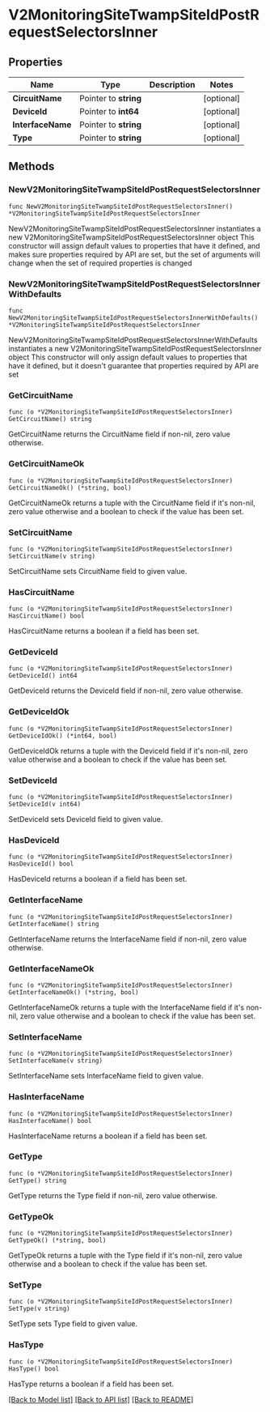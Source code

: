 # V2MonitoringSiteTwampSiteIdPostRequestSelectorsInner

## Properties

Name | Type | Description | Notes
------------ | ------------- | ------------- | -------------
**CircuitName** | Pointer to **string** |  | [optional] 
**DeviceId** | Pointer to **int64** |  | [optional] 
**InterfaceName** | Pointer to **string** |  | [optional] 
**Type** | Pointer to **string** |  | [optional] 

## Methods

### NewV2MonitoringSiteTwampSiteIdPostRequestSelectorsInner

`func NewV2MonitoringSiteTwampSiteIdPostRequestSelectorsInner() *V2MonitoringSiteTwampSiteIdPostRequestSelectorsInner`

NewV2MonitoringSiteTwampSiteIdPostRequestSelectorsInner instantiates a new V2MonitoringSiteTwampSiteIdPostRequestSelectorsInner object
This constructor will assign default values to properties that have it defined,
and makes sure properties required by API are set, but the set of arguments
will change when the set of required properties is changed

### NewV2MonitoringSiteTwampSiteIdPostRequestSelectorsInnerWithDefaults

`func NewV2MonitoringSiteTwampSiteIdPostRequestSelectorsInnerWithDefaults() *V2MonitoringSiteTwampSiteIdPostRequestSelectorsInner`

NewV2MonitoringSiteTwampSiteIdPostRequestSelectorsInnerWithDefaults instantiates a new V2MonitoringSiteTwampSiteIdPostRequestSelectorsInner object
This constructor will only assign default values to properties that have it defined,
but it doesn't guarantee that properties required by API are set

### GetCircuitName

`func (o *V2MonitoringSiteTwampSiteIdPostRequestSelectorsInner) GetCircuitName() string`

GetCircuitName returns the CircuitName field if non-nil, zero value otherwise.

### GetCircuitNameOk

`func (o *V2MonitoringSiteTwampSiteIdPostRequestSelectorsInner) GetCircuitNameOk() (*string, bool)`

GetCircuitNameOk returns a tuple with the CircuitName field if it's non-nil, zero value otherwise
and a boolean to check if the value has been set.

### SetCircuitName

`func (o *V2MonitoringSiteTwampSiteIdPostRequestSelectorsInner) SetCircuitName(v string)`

SetCircuitName sets CircuitName field to given value.

### HasCircuitName

`func (o *V2MonitoringSiteTwampSiteIdPostRequestSelectorsInner) HasCircuitName() bool`

HasCircuitName returns a boolean if a field has been set.

### GetDeviceId

`func (o *V2MonitoringSiteTwampSiteIdPostRequestSelectorsInner) GetDeviceId() int64`

GetDeviceId returns the DeviceId field if non-nil, zero value otherwise.

### GetDeviceIdOk

`func (o *V2MonitoringSiteTwampSiteIdPostRequestSelectorsInner) GetDeviceIdOk() (*int64, bool)`

GetDeviceIdOk returns a tuple with the DeviceId field if it's non-nil, zero value otherwise
and a boolean to check if the value has been set.

### SetDeviceId

`func (o *V2MonitoringSiteTwampSiteIdPostRequestSelectorsInner) SetDeviceId(v int64)`

SetDeviceId sets DeviceId field to given value.

### HasDeviceId

`func (o *V2MonitoringSiteTwampSiteIdPostRequestSelectorsInner) HasDeviceId() bool`

HasDeviceId returns a boolean if a field has been set.

### GetInterfaceName

`func (o *V2MonitoringSiteTwampSiteIdPostRequestSelectorsInner) GetInterfaceName() string`

GetInterfaceName returns the InterfaceName field if non-nil, zero value otherwise.

### GetInterfaceNameOk

`func (o *V2MonitoringSiteTwampSiteIdPostRequestSelectorsInner) GetInterfaceNameOk() (*string, bool)`

GetInterfaceNameOk returns a tuple with the InterfaceName field if it's non-nil, zero value otherwise
and a boolean to check if the value has been set.

### SetInterfaceName

`func (o *V2MonitoringSiteTwampSiteIdPostRequestSelectorsInner) SetInterfaceName(v string)`

SetInterfaceName sets InterfaceName field to given value.

### HasInterfaceName

`func (o *V2MonitoringSiteTwampSiteIdPostRequestSelectorsInner) HasInterfaceName() bool`

HasInterfaceName returns a boolean if a field has been set.

### GetType

`func (o *V2MonitoringSiteTwampSiteIdPostRequestSelectorsInner) GetType() string`

GetType returns the Type field if non-nil, zero value otherwise.

### GetTypeOk

`func (o *V2MonitoringSiteTwampSiteIdPostRequestSelectorsInner) GetTypeOk() (*string, bool)`

GetTypeOk returns a tuple with the Type field if it's non-nil, zero value otherwise
and a boolean to check if the value has been set.

### SetType

`func (o *V2MonitoringSiteTwampSiteIdPostRequestSelectorsInner) SetType(v string)`

SetType sets Type field to given value.

### HasType

`func (o *V2MonitoringSiteTwampSiteIdPostRequestSelectorsInner) HasType() bool`

HasType returns a boolean if a field has been set.


[[Back to Model list]](../README.md#documentation-for-models) [[Back to API list]](../README.md#documentation-for-api-endpoints) [[Back to README]](../README.md)


